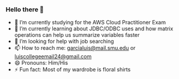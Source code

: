 ### Hello there 👋

- 🔭 I’m currently studying for the AWS Cloud Practitioner Exam
- 🌱 I’m currently learning about JDBC/ODBC uses and how matrix operations can help us summarize variables faster
- 🤔 I’m looking for help with job searching
- 📫 How to reach me: garcialuis@mail.smu.edu or luiscollegeemail24@gmail.com
- 😄 Pronouns: Him/His
- ⚡ Fun fact: Most of my wardrobe is floral shirts
